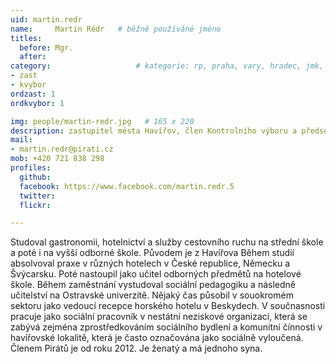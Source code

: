 ```yaml
---
uid: martin.redr
name:     Martin Rédr  	# běžně používáné jméno
titles:
  before: Mgr.
  after:
category:                 	# kategorie: rp, praha, vary, hradec, jmk, senat
- zast
- kvybor
ordzast: 1
ordkvybor: 1

img: people/martin-redr.jpg   # 165 x 220
description: zastupitel města Havířov, člen Kontrolního výboru a předseda klubu, místopředseda místního sdružení Karvinsko          	# kratký popis, max 160 znaků
mail:
- martin.redr@pirati.cz
mob: +420 721 838 298
profiles:
  github:
  facebook:	https://www.facebook.com/martin.redr.5
  twitter:
  flickr: 

---
```


Studoval gastronomii, hotelnictví a služby cestovního ruchu na střední škole a poté i na vyšší odborné škole. Původem je z Havířova Během studií absolvoval praxe v různých hotelech v České republice, Německu a Švýcarsku. Poté nastoupil jako učitel odborných předmětů na hotelové škole. Během zaměstnání vystudoval sociální pedagogiku a následně učitelství na Ostravské univerzitě. Nějaký čas  působil v souokromém sektoru jako vedoucí recepce horského hotelu v Beskydech. V součnasnosti pracuje jako sociální pracovník v nestátní neziskové organizaci, která se zabývá zejména zprostředkováním sociálního bydlení a komunitní čínnosti v havířovské lokalitě, která je často označována jako sociálně vyloučená. Členem Pirátů je od roku 2012. Je ženatý a má jednoho syna.


